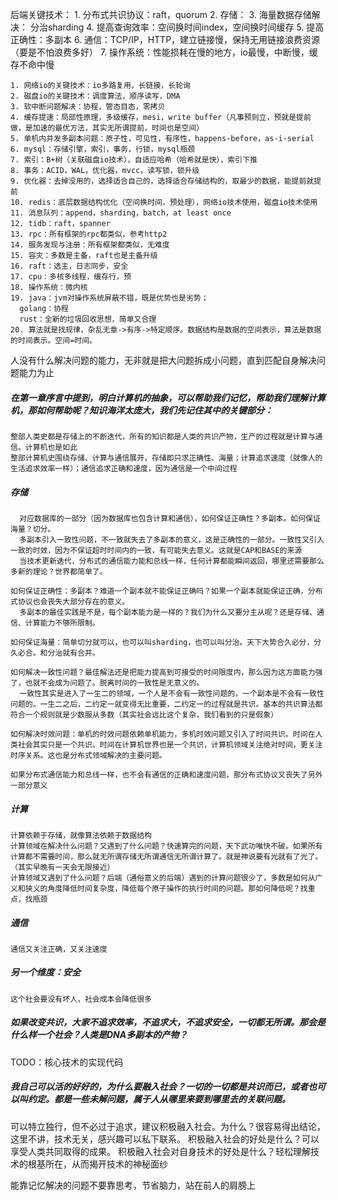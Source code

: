 后端关键技术：
    1. 分布式共识协议：raft，quorum
    2. 存储：
    3.    海量数据存储解决： 分治sharding
    4.    提高查询效率：空间换时间index，空间换时间缓存
    5.    提高正确性：多副本
    6. 通信：TCP/IP，HTTP，建立链接慢，保持无用链接浪费资源（要是不怕浪费多好）
    7. 操作系统：性能损耗在慢的地方，io最慢，中断慢，缓存不命中慢   

    1. 网络io的关键技术：io多路复用，长链接，长轮询
    2. 磁盘io的关键技术：调度算法，顺序读写，DMA
    3. 软中断问题解决：协程，管态目态，零拷贝
    4. 缓存提速：局部性原理，多级缓存，mesi，write buffer（凡事预则立，预就是提前做，是加速的最优方法，其实无所谓提前，时间也是空间）
    5. 单机内并发多副本问题：原子性，可见性，有序性，happens-before，as-i-serial
    6. mysql：存储引擎，索引，事务，行锁，mysql瓶颈
    7. 索引：B+树（关联磁盘io技术），自适应哈希（哈希就是快），索引下推
    8. 事务：ACID，WAL，优化器，mvcc，读写锁，锁升级
    9. 优化器：去掉没用的，选择适合自己的，选择适合存储结构的，取最少的数据，能提前就提前
    10. redis：底层数据结构优化（空间换时间，预处理），网络io技术使用，磁盘io技术使用
    11. 消息队列：append，sharding，batch，at least once
    12. tidb：raft，spanner
    13. rpc：所有框架的rpc都类似，参考http2
    14. 服务发现与注册：所有框架都类似，无难度
    15. 容灾：多数是主备，raft也是主备升级
    16. raft：选主，日志同步，安全
    17. cpu：多核多线程，缓存行，预
    18. 操作系统：微内核
    19. java：jvm对操作系统屏蔽不错，既是优势也是劣势；
      golang：协程
      rust：全新的垃圾回收思想，简单又合理
    20. 算法就是找规律，杂乱无章->有序->特定顺序。数据结构是数据的空间表示，算法是数据的时间表示。空间=时间。
    


人没有什么解决问题的能力，无非就是把大问题拆成小问题，直到匹配自身解决问题能力为止








##### 在第一章序言中提到，明白计算机的抽象，可以帮助我们记忆，帮助我们理解计算机，那如何帮助呢？知识海洋太庞大，我们先记住其中的关键部分：
    整部人类史都是存储上的不断迭代，所有的知识都是人类的共识产物，生产的过程就是计算与通信。计算机也是如此
    整部计算机史围绕存储、计算与通信展开，存储即只求正确性、海量；计算追求速度（就像人的生活追求效率一样）；通信追求正确和速度，因为通信是一个中间过程
    
##### 存储 
      对应数据库的一部分（因为数据库也包含计算和通信），如何保证正确性？多副本。如何保证海量？切分。
      多副本引入一致性问题，不一致就失去了多副本的意义，这是正确性的一部分。一致性又引入一致的时效，因为不保证超时时间内的一致，有可能失去意义。这就是CAP和BASE的来源
      当技术更新迭代，分布式的通信能力能和总线一样，任何计算都能瞬间返回，哪里还需要那么多新的理论？世界都简单了。
      
    如何保证正确性：多副本？难道一个副本就不能保证正确吗？如果一个副本就能保证正确，分布式协议也会丧失大部分存在的意义。
      多副本的最佳实践是不是，每个副本能力是一样的？我们为什么又要分主从呢？还是存储、通信、计算能力不够所限制。
      
    如何保证海量：简单切分就可以，也可以叫sharding，也可以叫分治。天下大势合久必分，分久必合。和分治就有合并。
    
    如何解决一致性问题？最佳解法还是把能力提高到可接受的时间限度内，那么因为这方面能力强了，也就不会成为问题了。脱离时间的一致性是无意义的。
      一致性其实是进入了一生二的领域，一个人是不会有一致性问题的，一个副本是不会有一致性问题的。一生二之后，二约定一就变得无比重要，二约定一的过程就是共识。基本的共识算法都符合一个规则就是少数服从多数（其实社会远比这个复杂，我们看到的只是假象）
      
    如何解决时效问题：单机的时效问题依赖单机能力，多机时效问题又引入了时间共识。时间在人类社会其实只是一个共识。时间在计算机世界也是一个共识，计算机领域关注绝对时间，更关注时序关系。这也是分布式领域解决的主要问题。  
      
    如果分布式通信能力和总线一样，也不会有通信的正确和速度问题，那分布式协议又丧失了另外一部分意义
    
##### 计算
    计算依赖于存储，就像算法依赖于数据结构
    计算领域在解决什么问题？又遇到了什么问题？快速算完的问题，天下武功唯快不破。如果所有计算都不需要时间，那么就无所谓存储无所谓通信无所谓计算了。就是神说要有光就有了光了。（其实早晚有一天会无限接近）
    计算领域又遇到了什么问题？后端（通俗意义的后端）遇到的计算问题很少了，多数是如何从广义和狭义的角度降低时间复杂度，降低每个原子操作的执行时间的问题。那如何降低呢？找重点，找瓶颈
    
##### 通信
    通信又关注正确，又关注速度
    
##### 另一个维度：安全
    这个社会要没有坏人，社会成本会降低很多
    
##### 如果改变共识，大家不追求效率，不追求大，不追求安全，一切都无所谓。那会是什么样一个社会？人类是DNA多副本的产物？    

TODO：核心技术的实现代码

##### 我自己可以活的好好的，为什么要融入社会？一切的一切都是共识而已，或者也可以叫约定。都是一些未解问题，属于人从哪里来要到哪里去的关联问题。
  可以特立独行，但不必过于追求，建议积极融入社会。为什么？很容易得出结论，这里不讲，技术无关，感兴趣可以私下联系。
  积极融入社会的好处是什么？可以享受人类共同取得的成果。
  积极融入社会对自身技术的好处是什么？轻松理解技术的根基所在，从而揭开技术的神秘面纱

能靠记忆解决的问题不要靠思考，节省脑力，站在前人的肩膀上    


